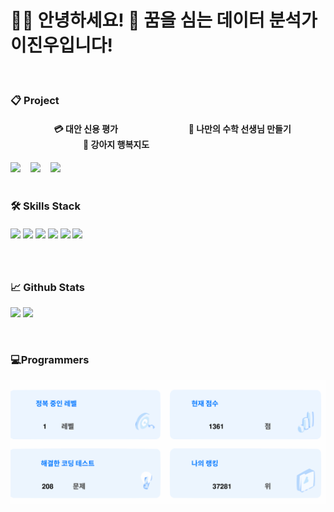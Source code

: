  <h1 align ='left'> 👨‍🌾 안녕하세요! 
🌱 꿈을 심는 데이터 분석가 이진우입니다! </h1></br>

<h3 align ='left'>📋 Project </h3>

#### &nbsp;&nbsp;&nbsp;&nbsp;&nbsp;&nbsp;&nbsp;&nbsp;&nbsp;&nbsp;&nbsp;&nbsp;&nbsp;&nbsp;&nbsp;&nbsp;&nbsp;&nbsp;&nbsp;&nbsp; 💳 대안 신용 평가 &nbsp;&nbsp;&nbsp;&nbsp;&nbsp;&nbsp;&nbsp;&nbsp;&nbsp;&nbsp;&nbsp;&nbsp;&nbsp;&nbsp;&nbsp;&nbsp;&nbsp;&nbsp; &nbsp;&nbsp; &nbsp;&nbsp;&nbsp;&nbsp;&nbsp;&nbsp;&nbsp;&nbsp;&nbsp;&nbsp; 🤖 나만의 수학 선생님 만들기 &nbsp;&nbsp;&nbsp;&nbsp;&nbsp;&nbsp;&nbsp;&nbsp;&nbsp;&nbsp;&nbsp;&nbsp;&nbsp;&nbsp;&nbsp;&nbsp;&nbsp;&nbsp;&nbsp;&nbsp;&nbsp;&nbsp;&nbsp;&nbsp;&nbsp;&nbsp;&nbsp;&nbsp;&nbsp;&nbsp;&nbsp;&nbsp;&nbsp;&nbsp;  🐶 강아지 행복지도  
[<img height="80em" src="https://github-readme-stats-fdgu.vercel.app/api/pin/?username=ev1025&repo=Alternative-Credit-Scoring" />](https://github.com/ev1025/Alternative-Credit-Scoring)
&nbsp; &nbsp;[<img height="80em" src="https://github-readme-stats-fdgu.vercel.app/api/pin/?username=ev1025&repo=Gemma2_FineTuning_Math_Teacher_Mingle" />](Gemma2_FineTuning_Math_Teacher_Mingle)
&nbsp; &nbsp;[<img height="80em" src="https://github-readme-stats-fdgu.vercel.app/api/pin/?username=ev1025&repo=happy_dog_map" />](https://github.com/ev1025/happy_dog_map)
</br>
</br>

<h3 align ='left'> 🛠️ Skills Stack
</br>
 </br>
 <img height="27em" src="https://img.shields.io/badge/MySQL-4479A1?style=flat-square&logo=MySQL&logoColor=white"/></a> 
 <img height="27em" src="https://img.shields.io/badge/Python-3766AB?style=flat-square&logo=Python&logoColor=white"/></a> 
 <img height="27em" src="https://img.shields.io/badge/Tableau-2CAAE0?style=flat-square&logo=Tableau&logoColor=white"/></a> 
 <img height="27em" src="https://img.shields.io/badge/Google Analytics-E37400?style=flat-square&logo=Google Analytics&logoColor=F9AB01"/></a>
 <img height="27em" src="https://img.shields.io/badge/Visual Studio Code-0084CB?style=flat-square&logo=Visual Studio Code&logoColor=white"/></a>
 <img height="27em" src="https://img.shields.io/badge/Google Sheet-34A853?style=flat-square&logo=Google sheets&logoColor=white"/></a>  
 </h3>
 <h3 align='left'> 

  </h3>
</br>

<h3 align ='left'> 📈 Github Stats</h3>
<p align="left">
<img height="140em" src="https://github-readme-stats-fdgu.vercel.app/api?username=ev1025&show_icons=true" />
<img height="140em" src="https://github-readme-stats-fdgu.vercel.app/api/top-langs/?username=ev1025&layout=compact&hide=jupyter%20notebook" />
</p>

</br>
<h3 align ='left'>  💻Programmers</h3>

![Programmers Badge](https://raw.githubusercontent.com/ev1025/Programmers_Badge_Generator/main/result/result.svg)

<!--
state
![Anurag's GitHub stats](https://github-readme-stats-fdgu.vercel.app/api?username=ev1025&show_icons=true&hide=issues,prs,&card_width=350)
![Anurag's GitHub stats](https://github-readme-stats-fdgu.vercel.app/api/top-langs/?username=ev1025&layout=compact&hide=jupyter%20notebook&card_height=160)

repocard
[![Readme Card](https://github-readme-stats.vercel.app/api/pin/?username=ev1025&repo=happy_dog_map)](https://github.com/ev1025/happy_dog_map)   
-->


<!--
스킬배찌 만드는법
아이콘 : https://simpleicons.org/?q=MYS
<img src="https://img.shields.io/badge/쓰고자하는_텍스트-컬러코드?style=flat-square&logo=simpleicons에서_아이콘이름&logoColor=white"/></a>&nbsp

-->

<h3 align='center'> </h3>


<!--
오류 : Something went wrong! file an issue at https://tiny.one/readme-stats 
 -> https://devjaewoo.tistory.com/m/170// 보고 해결

deloy할 때 오류
The name contains invalid characters. Only letters, digits, and underscores are allowed. Furthermore, the name should start with a letter. 
-> name에 공백없는지 확인
토큰 : 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


-->
